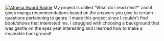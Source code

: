 [![Athena Award Badge](https://img.shields.io/endpoint?url=https%3A%2F%2Faward.athena.hackclub.com%2Fapi%2Fbadge)](https://award.athena.hackclub.com?utm_source=readme)
My project is called "What do I read next?" and it gives manga recommendations based on the answers you give to certain questions pertainning to genre.
I made this project since I couldn't find book/shows that interested me.
I struggled with choosing a background that was gentle on the eyes yeat interesting and I learned how to make a moveable background!